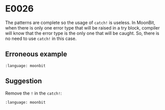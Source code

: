 # E0026

The patterns are complete so the usage of `catch!` is useless. In MoonBit, when
there is only one error type that will be raised in a try block, compiler will
know that the error type is the only one that will be caught. So, there is no
need to use `catch!` in this case.

## Erroneous example

```{literalinclude} /sources/error_codes/0026_error/top.mbt
:language: moonbit
```

## Suggestion

Remove the `!` in the `catch!`:

```{literalinclude} /sources/error_codes/0026_fixed/top.mbt
:language: moonbit
```
